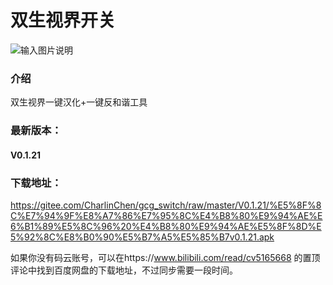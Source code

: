 # 双生视界开关
![输入图片说明](https://images.gitee.com/uploads/images/2020/0203/142310_ba3e73b1_5657979.jpeg "app界面")
### 介绍
双生视界一键汉化+一键反和谐工具

### 最新版本：
#### V0.1.21

### 下载地址：

https://gitee.com/CharlinChen/gcg_switch/raw/master/V0.1.21/%E5%8F%8C%E7%94%9F%E8%A7%86%E7%95%8C%E4%B8%80%E9%94%AE%E6%B1%89%E5%8C%96%20%E4%B8%80%E9%94%AE%E5%8F%8D%E5%92%8C%E8%B0%90%E5%B7%A5%E5%85%B7v0.1.21.apk

如果你没有码云账号，可以在https://www.bilibili.com/read/cv5165668 的置顶评论中找到百度网盘的下载地址，不过同步需要一段时间。



